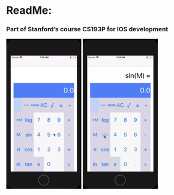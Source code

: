 
# ReadMe:
### Part of Stanford’s course CS193P for IOS development

<img src="calculator.gif" width="200" height="400"/>
<img src="graphing.gif" width="200" height="400"/>
